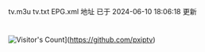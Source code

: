 tv.m3u  tv.txt  EPG.xml  地址 已于 2024-06-10 18:06:18 更新
#
![Visitor's Count](https://komarev.com/ghpvc/?username=pxiptv&color=brightgreen)](https://github.com/pxiptv)
